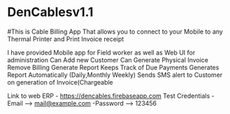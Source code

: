 # DenCablesv1.1
#This is Cable Billing App That allows you to connect to your Mobile to any Thermal Printer and Print Invoice receipt

I have provided Mobile app for Field worker as well as Web UI for administration
Can Add new Customer
Can Generate Physical Invoice
Remove Billing
Generate Report
Keeps Track of Due Payments
Generates Report Automatically (Daily,Monthly Weekly)
Sends SMS alert to Customer on generation of Invoice(Chargeable


Link to web ERP - https://dencables.firebaseapp.com
Test Credentials -Email    --> mail@example.com
                 -Password --> 123456

